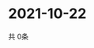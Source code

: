 # 2021-10-22
  共 0条

  <!-- BEGIN -->
  <!-- 最后更新时间Fri Oct 22 2021 16:05:35 GMT+0000 (Coordinated Universal Time) -->
  
  <!-- END -->
  
  